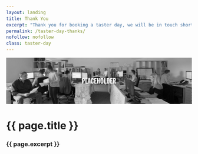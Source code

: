 ```yaml
---
layout: landing
title: Thank You
excerpt: "Thank you for booking a taster day, we will be in touch shortly."
permalink: /taster-day-thanks/
nofollow: nofollow
class: taster-day
---
```


<img src="/images/feature/taster-day-hero.jpg" class="landing-hero" alt="Francis Terry" />

<div class="wrapper">

<div class="article">

<h1>{{ page.title }}</h1>
<h3>{{ page.excerpt }}</h3>

</div>

</div>
